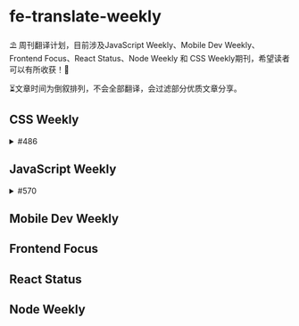 # fe-translate-weekly
⛱ 周刊翻译计划，目前涉及JavaScript Weekly、Mobile Dev Weekly、Frontend Focus、React Status、Node Weekly 和 CSS Weekly期刊，希望读者可以有所收获！🥳

⏳文章时间为倒叙排列，不会全部翻译，会过滤部分优质文章分享。
## CSS Weekly
<details>
  <summary>
    #486
  </summary>
  
* [ES2021：特性速递](https://github.com/FEDarling/fe-translate-weekly/blob/master/JavaScript%20Weekly/%23570/1.%20ES2021%EF%BC%9A%E7%89%B9%E6%80%A7%E9%80%9F%E9%80%92.md) 

</details>

## JavaScript Weekly
<details>
  <summary>
    #570
  </summary>
  
* [ES2021：特性速递](https://github.com/FEDarling/fe-translate-weekly/blob/master/JavaScript%20Weekly/%23570/1.%20ES2021%EF%BC%9A%E7%89%B9%E6%80%A7%E9%80%9F%E9%80%92.md) 

</details>

## Mobile Dev Weekly

## Frontend Focus

## React Status

## Node Weekly
